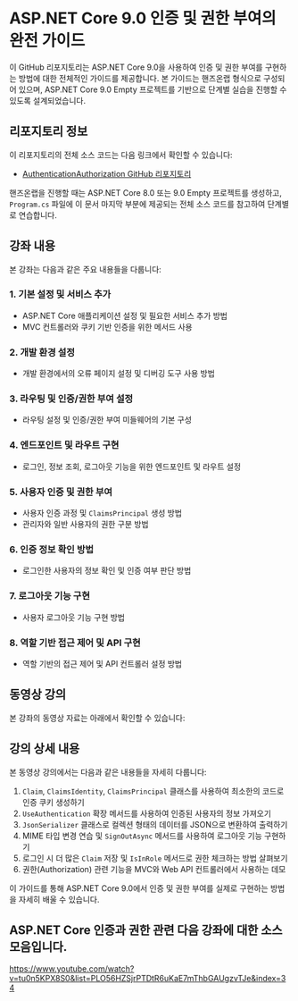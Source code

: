 # ASP.NET Core 9.0 인증 및 권한 부여의 완전 가이드

이 GitHub 리포지토리는 ASP.NET Core 9.0을 사용하여 인증 및 권한 부여를 구현하는 방법에 대한 전체적인 가이드를 제공합니다. 본 가이드는 핸즈온랩 형식으로 구성되어 있으며, ASP.NET Core 9.0 Empty 프로젝트를 기반으로 단계별 실습을 진행할 수 있도록 설계되었습니다.

## 리포지토리 정보
이 리포지토리의 전체 소스 코드는 다음 링크에서 확인할 수 있습니다:
- [AuthenticationAuthorization GitHub 리포지토리](https://github.com/VisualAcademy/AuthenticationAuthorization)

핸즈온랩을 진행할 때는 ASP.NET Core 8.0 또는 9.0 Empty 프로젝트를 생성하고, `Program.cs` 파일에 이 문서 마지막 부분에 제공되는 전체 소스 코드를 참고하여 단계별로 연습합니다.

## 강좌 내용
본 강좌는 다음과 같은 주요 내용들을 다룹니다:

### 1. 기본 설정 및 서비스 추가
- ASP.NET Core 애플리케이션 설정 및 필요한 서비스 추가 방법
- MVC 컨트롤러와 쿠키 기반 인증을 위한 메서드 사용

### 2. 개발 환경 설정
- 개발 환경에서의 오류 페이지 설정 및 디버깅 도구 사용 방법

### 3. 라우팅 및 인증/권한 부여 설정
- 라우팅 설정 및 인증/권한 부여 미들웨어의 기본 구성

### 4. 엔드포인트 및 라우트 구현
- 로그인, 정보 조회, 로그아웃 기능을 위한 엔드포인트 및 라우트 설정

### 5. 사용자 인증 및 권한 부여
- 사용자 인증 과정 및 `ClaimsPrincipal` 생성 방법
- 관리자와 일반 사용자의 권한 구분 방법

### 6. 인증 정보 확인 방법
- 로그인한 사용자의 정보 확인 및 인증 여부 판단 방법

### 7. 로그아웃 기능 구현
- 사용자 로그아웃 기능 구현 방법

### 8. 역할 기반 접근 제어 및 API 구현
- 역할 기반의 접근 제어 및 API 컨트롤러 설정 방법

## 동영상 강의
본 강좌의 동영상 자료는 아래에서 확인할 수 있습니다:

<!-- 유튜브 동영상 들어올 영역 -->

## 강의 상세 내용
본 동영상 강의에서는 다음과 같은 내용들을 자세히 다룹니다:
1. `Claim`, `ClaimsIdentity`, `ClaimsPrincipal` 클래스를 사용하여 최소한의 코드로 인증 쿠키 생성하기
2. `UseAuthentication` 확장 메서드를 사용하여 인증된 사용자의 정보 가져오기
3. `JsonSerializer` 클래스로 컬렉션 형태의 데이터를 JSON으로 변환하여 출력하기
4. MIME 타입 변경 연습 및 `SignOutAsync` 메서드를 사용하여 로그아웃 기능 구현하기
5. 로그인 시 더 많은 `Claim` 저장 및 `IsInRole` 메서드로 권한 체크하는 방법 살펴보기
6. 권한(Authorization) 관련 기능을 MVC와 Web API 컨트롤러에서 사용하는 데모

이 가이드를 통해 ASP.NET Core 9.0에서 인증 및 권한 부여를 실제로 구현하는 방법을 자세히 배울 수 있습니다.

## ASP.NET Core 인증과 권한 관련 다음 강좌에 대한 소스 모음입니다.

https://www.youtube.com/watch?v=tu0n5KPX8S0&list=PLO56HZSjrPTDtR6uKaE7mThbGAUgzvTJe&index=34
